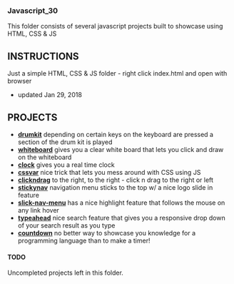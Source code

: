 ### Javascript_30
This folder consists of several javascript projects built to showcase using HTML, CSS & JS

## INSTRUCTIONS
Just a simple HTML, CSS & JS folder - right click index.html and open with browser

- updated Jan 29, 2018


## PROJECTS
- **[drumkit](https://drumkit.ssowemimo.com)** depending on certain keys on the keyboard are pressed a section of the drum kit is played 
- **[whiteboard](https://whiteboard.ssowemimo.com)** gives you a clear white board that lets you click and draw on the whiteboard 
- **[clock](https://clock.ssowemimo.com)** gives you a real time clock
- **[cssvar](https://cssvar.ssowemimo.com)** nice trick that lets you mess around with CSS using JS
- **[clickndrag](https://clickndrag.ssowemimo.com)** to the right, to the right - click n drag to the right or left
- **[stickynav](https://stickynav.ssowemimo.com)** navigation menu sticks to the top w/ a nice logo slide in feature
- **[slick-nav-menu](https://slick-nav-menu.ssowemimo.com)** has a nice highlight feature that follows the mouse on any link hover
- **[typeahead](https://typeahead.ssowemimo.com)** nice search feature that gives you a responsive drop down of your search result as you type 
- **[countdown](https://countdown.ssowemimo.com)** no better way to showcase you knowledge for a programming language than to make a timer!

#### **TODO** 
Uncompleted projects left in this folder.
